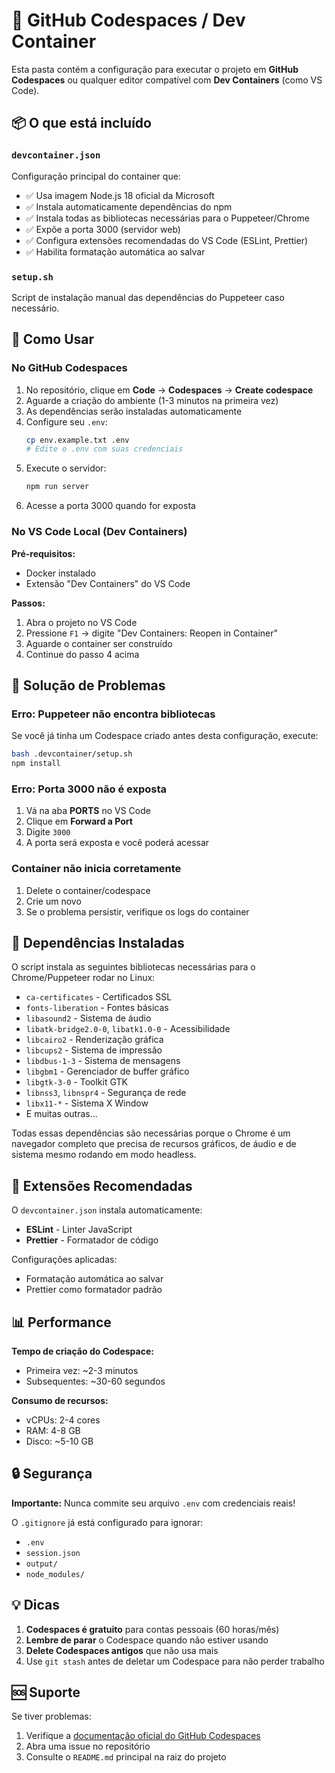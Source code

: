# 🐳 GitHub Codespaces / Dev Container

Esta pasta contém a configuração para executar o projeto em **GitHub Codespaces** ou qualquer editor compatível com **Dev Containers** (como VS Code).

## 📦 O que está incluído

### `devcontainer.json`
Configuração principal do container que:
- ✅ Usa imagem Node.js 18 oficial da Microsoft
- ✅ Instala automaticamente dependências do npm
- ✅ Instala todas as bibliotecas necessárias para o Puppeteer/Chrome
- ✅ Expõe a porta 3000 (servidor web)
- ✅ Configura extensões recomendadas do VS Code (ESLint, Prettier)
- ✅ Habilita formatação automática ao salvar

### `setup.sh`
Script de instalação manual das dependências do Puppeteer caso necessário.

## 🚀 Como Usar

### No GitHub Codespaces

1. No repositório, clique em **Code** → **Codespaces** → **Create codespace**
2. Aguarde a criação do ambiente (1-3 minutos na primeira vez)
3. As dependências serão instaladas automaticamente
4. Configure seu `.env`:
   ```bash
   cp env.example.txt .env
   # Edite o .env com suas credenciais
   ```
5. Execute o servidor:
   ```bash
   npm run server
   ```
6. Acesse a porta 3000 quando for exposta

### No VS Code Local (Dev Containers)

**Pré-requisitos:**
- Docker instalado
- Extensão "Dev Containers" do VS Code

**Passos:**
1. Abra o projeto no VS Code
2. Pressione `F1` → digite "Dev Containers: Reopen in Container"
3. Aguarde o container ser construído
4. Continue do passo 4 acima

## 🔧 Solução de Problemas

### Erro: Puppeteer não encontra bibliotecas

Se você já tinha um Codespace criado antes desta configuração, execute:

```bash
bash .devcontainer/setup.sh
npm install
```

### Erro: Porta 3000 não é exposta

1. Vá na aba **PORTS** no VS Code
2. Clique em **Forward a Port**
3. Digite `3000`
4. A porta será exposta e você poderá acessar

### Container não inicia corretamente

1. Delete o container/codespace
2. Crie um novo
3. Se o problema persistir, verifique os logs do container

## 📝 Dependências Instaladas

O script instala as seguintes bibliotecas necessárias para o Chrome/Puppeteer rodar no Linux:

- `ca-certificates` - Certificados SSL
- `fonts-liberation` - Fontes básicas
- `libasound2` - Sistema de áudio
- `libatk-bridge2.0-0`, `libatk1.0-0` - Acessibilidade
- `libcairo2` - Renderização gráfica
- `libcups2` - Sistema de impressão
- `libdbus-1-3` - Sistema de mensagens
- `libgbm1` - Gerenciador de buffer gráfico
- `libgtk-3-0` - Toolkit GTK
- `libnss3`, `libnspr4` - Segurança de rede
- `libx11-*` - Sistema X Window
- E muitas outras...

Todas essas dependências são necessárias porque o Chrome é um navegador completo que precisa de recursos gráficos, de áudio e de sistema mesmo rodando em modo headless.

## 🎯 Extensões Recomendadas

O `devcontainer.json` instala automaticamente:

- **ESLint** - Linter JavaScript
- **Prettier** - Formatador de código

Configurações aplicadas:
- Formatação automática ao salvar
- Prettier como formatador padrão

## 📊 Performance

**Tempo de criação do Codespace:**
- Primeira vez: ~2-3 minutos
- Subsequentes: ~30-60 segundos

**Consumo de recursos:**
- vCPUs: 2-4 cores
- RAM: 4-8 GB
- Disco: ~5-10 GB

## 🔒 Segurança

**Importante:** Nunca commite seu arquivo `.env` com credenciais reais!

O `.gitignore` já está configurado para ignorar:
- `.env`
- `session.json`
- `output/`
- `node_modules/`

## 💡 Dicas

1. **Codespaces é gratuito** para contas pessoais (60 horas/mês)
2. **Lembre de parar** o Codespace quando não estiver usando
3. **Delete Codespaces antigos** que não usa mais
4. Use `git stash` antes de deletar um Codespace para não perder trabalho

## 🆘 Suporte

Se tiver problemas:
1. Verifique a [documentação oficial do GitHub Codespaces](https://docs.github.com/codespaces)
2. Abra uma issue no repositório
3. Consulte o `README.md` principal na raiz do projeto

